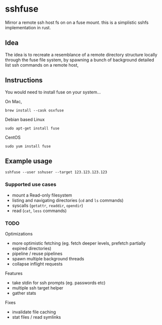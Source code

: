 # sshfuse

Mirror a remote ssh host fs on on a fuse mount. this is a simplistic sshfs implementation in rust.

## Idea
The idea is to recreate a resemblance of a remote directory structure locally through the fuse file system,
by spawning a bunch of background detailed list ssh commands on a remote host,

## Instructions
You would need to install fuse on your system...

On Mac,

```
brew install --cask osxfuse
```

Debian based Linux
```
sudo apt-get install fuse
```

CentOS
```
sudo yum install fuse

```

## Example usage


```
sshfuse --user sshuser --target 123.123.123.123
```
### Supported use cases

- mount a Read-only filesystem
- listing and navigating directories (`cd` and `ls` commands)
- syscalls (`getattr`, `readdir`, `opendir`)
- read (`cat`, `less` commands)


### TODO

Optimizations
- more optimistic fetching (eg. fetch deeper levels, prefetch partially expired directories)
- pipeline / reuse pipelines
- spawn multiple background threads
- collapse inflight requests

Features
- take stdin for ssh prompts (eg. passwords etc)
- multiple ssh target helper
- gather stats

Fixes
- invalidate file caching
- stat files / read symlinks
